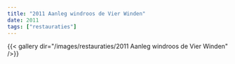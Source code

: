 ```yaml
---
title: "2011 Aanleg windroos de Vier Winden"
date: 2011
tags: ["restauraties"]
---
```


{{< gallery dir="/images/restauraties/2011 Aanleg windroos de Vier Winden" />}}

